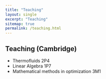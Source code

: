 ```yaml
---
title: "Teaching"
layout: single
excerpt: "Teaching"
sitemap: true
permalink: /teaching.html
---
```


## Teaching (Cambridge)
- Thermofluids 2P4
- Linear Algebra 1P7
- Mathematical methods in optimization 3M1
